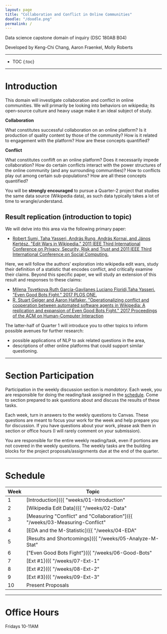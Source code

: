 ```yaml
---
layout: page
title: "Collaboration and Conflict in Online Communities"
doodle: "/doodle.png"
permalink: /
---
```


Data science capstone domain of inquiry (DSC 180AB B04)

Developed by Keng-Chi Chang, Aaron Fraenkel, Molly Roberts

---
* TOC
{:toc}

---

# Introduction

This domain will investigate collaboration and conflict in online
communities. We will primarily be looking into behaviors on wikipedia;
its open-source culture and heavy usage make it an ideal subject of
study.

**Collaboration**

What constitutes successful collaboration on an online platform? Is it
production of quality content by those of the community? How is it
related to engagement with the platform? How are these concepts
quantified?

**Conflict**

What constitutes conflift on an online platform? Does it necessarily
impede collaboration? How do certain conflicts interact with the power
structures of the online community (and any surrounding communities)?
How to conflicts play out among certain sub-populations? How are all
these concepts quantified?

You will be **strongly encouraged** to pursue a Quarter-2 project that
studies the same data source (Wikipedia data), as such data typically
takes a lot of time to wrangle/understand.

## Result replication (introduction to topic)

We will delve into this area via the following primary paper:
* [Robert Sumi, Taha Yasseri, András Rung, András Kornai, and János
  Kertész. "Edit Wars in Wikipedia." 2011 IEEE Third International
  Conference on Privacy, Security, Risk and Trust and 2011 IEEE Third
  International Conference on Social
  Computing.](https://arxiv.org/abs/1107.3689)

Here, we will follow the authors' exploration into wikipedia edit
wars, study their definition of a statistic that encodes conflict, and
critically examine their claims. Beyond this specific paper, we will
study an extension of this result and responses to these claims:

* [Milena Tsvetkova,Ruth García-Gavilanes,Luciano Floridi,Taha
  Yasseri. "Even Good Bots Fight." 2017 PLOS
  ONE.](https://arxiv.org/abs/1609.04285)
* [R. Stuart Geiger and Aaron Halfaker. "Operationalizing conflict and
  cooperation between automated software agents in Wikipedia: A
  replication and expansion of Even Good Bots Fight." 2017 Proceedings
  of the ACM on Human-Computer
  Interaction](https://upload.wikimedia.org/wikipedia/commons/f/f4/Operationalizing-conflict-bots-wikipedia-cscw-preprint.pdf)

The latter-half of Quarter 1 will introduce you to other topics to
inform possible avenues for further research:
* possible applications of NLP to ask related questions in the area,
* descriptions of other online platforms that could support similar
  questioning.


---

# Section Participation

Participation in the weekly discussion section is *mandatory*. Each
week, you are responsible for doing the reading/task assigned in the
[schedule](#schedule). Come to section prepared to ask questions about
and discuss the results of these tasks.

Each week, turn in answers to the weekly questions to Canvas. These
questions are meant to focus your work for the week and help prepare
you for discussion. If you have questions about your work, please ask
them in section or office hours (I will rarely comment on your
submission).

You are responsible for the entire weekly reading/task, even if
portions are not covered in the weekly questions. The weekly tasks are
the building blocks for the project proposals/assignments due at the
end of the quarter.

---

# Schedule

|Week|Topic|
|--|--|
|1|[Introduction]({{ "weeks/01-Introduction" | absolute_url }})|
|2|[Wikipedia Edit Data]({{ "/weeks/02-Data" | absolute_url }})|
|3|[Measuring "Conflict" and "Collaboration"]({{ "/weeks/03-Measuring-Conflict" | absolute_url }})|
|4|[EDA and the M-Statistic]({{ "/weeks/04-EDA" | absolute_url }})|
|5|[Results and Shortcomings]({{ "/weeks/05-Analyze-M-Stat" | absolute_url }})|
|6|["Even Good Bots Fight"]({{ "/weeks/06-Good-Bots" | absolute_url }})|
|7|[Ext #1]({{ "/weeks/07-Ext-1" | absolute_url }})|
|8|[Ext #2]({{ "/weeks/08-Ext-2" | absolute_url }})|
|9|[Ext #3]({{ "/weeks/09-Ext-3" | absolute_url }})|
|10|Present Proposals|

---

# Office Hours

Fridays 10-11AM




